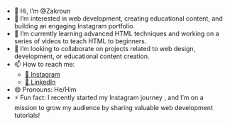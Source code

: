 - 👋 Hi, I’m @Zakroun  
- 👀 I’m interested in web development, creating educational content, and building an engaging Instagram portfolio.  
- 🌱 I’m currently learning advanced HTML techniques and working on a series of videos to teach HTML to beginners.  
- 💞️ I’m looking to collaborate on projects related to web design, development, or educational content creation.  
- 📫 How to reach me:  
  - [📸 Instagram](https://www.instagram.com/coding.withzak/profilecard/?igsh=YjZxOHlwaTNseHps)
  - [💼 LinkedIn](https://www.linkedin.com/in/zakaryae-rouane-53086229a?utm_source=share&utm_campaign=share_via&utm_content=profile&utm_medium=android_app) 
- 😄 Pronouns: He/Him  
- ⚡ Fun fact: I recently started my Instagram journey , and I’m on a mission to grow my audience by sharing valuable web development tutorials!
<!---
Zakroun/Zakroun is a ✨ special ✨ repository because its `README.md` (this file) appears on your GitHub profile.
You can click the Preview link to take a look at your changes.
--->
